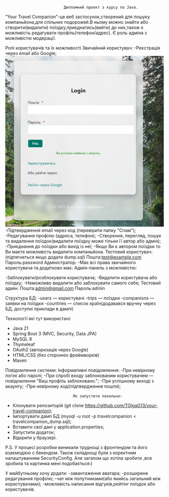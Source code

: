                               Дипломний проект з курсу по Java.

"Your Travel Companion"-це веб застосунок,створений для пошуку компаньйона,для спільних подорожей.В ньому можно знайти
або створити(видалити) поїздку,приєднатись(вийти) до них,також є можливість редагувати профіль(телефон/адрес).
Є роль адміна з можливістю модерації.


Ролі користувачів та їх можливості
                                    Звичайний користувач:
-Реєстрація через email або Google; ![img_2.png](img_2.png)
-Підтвердження email через код (перевірити папку "Спам");
-Редагування профілю (адреса, телефон);
-Створення, перегляд, пошук та видалення поїздок(видалити поїздку може тільки її автор або адмін);
-Приєднання до поїздки або вихід із неї;
-Якщо Ви є автором поїздки то Ви маєте можливість видалити компаньйона.
Тестовий користувач:(підтягнеться якщо додати dump.sql)
Пошта:test@example.com
Пароль:password
                                        Адміністратор:
-Має всі права звичайного користувача та додатково має:
                                    Адмін-панель з можливістю:

-Заблокувати/розблокувати користувача;
-Видалити користувача або поїздку;
-Неможливо видалити або заблокувати самого себе;
Тестовий адмін:
Пошта:admin@gmail.com
Пароль:admin


Структура БД:
-users — користувачі
-trips — поїздки
-companions — заявки на поїздки
-countries — список країн(додавався вручну через БД, доступні приклади в дампі)

Технології які тут використані:
- Java 21
- Spring Boot 3 (MVC, Security, Data JPA)
- MySQL 8
- Thymeleaf
- OAuth2 (авторизація через Google)
- HTML/CSS (без сторонніх фреймворків)
- Maven

Повідомлення системи:
Інформативні повідомлення:
-При невірному логіні або паролі;
-При спробі входу заблокованим користувачем — повідомлення "Ваш профіль заблоковано.";
-При успішному виході з акаунту;
-При невірному коді(підтвердження пошти);


                                  Як запустити локально:
- Клонувати репозиторій  (git clone https://github.com/TOlgaG13/your-travel-companion);
- Імпортувати дамп БД (mysql -u root -p travelcompanion < travelcompanion_dump.sql);
- Вставити свої дані у application.properties;
- Запустити додаток;
- Відкрити у браузері.


P.S.
У процесі розробки виникали труднощі з фронтендом та його взаємодією с бекендом.
Також складнощі були з коректним налаштуванням SecurityConfig.
Але загалом що хотіла зробити ,все зробила та картинка мені подобається:)

У майбутньому хочу додати:
-завантаження аватара;
-розширене редагування профілю;
-чат між попутниками(або якийсь загальний між користувачами);
-можливість написання відгуків,рейтінг поїздок або користувачів.
 